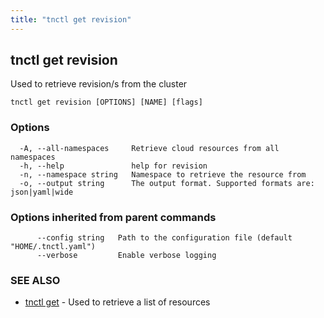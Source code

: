 ```yaml
---
title: "tnctl get revision"
---
```

## tnctl get revision

Used to retrieve revision/s from the cluster

```
tnctl get revision [OPTIONS] [NAME] [flags]
```

### Options

```
  -A, --all-namespaces     Retrieve cloud resources from all namespaces
  -h, --help               help for revision
  -n, --namespace string   Namespace to retrieve the resource from
  -o, --output string      The output format. Supported formats are: json|yaml|wide
```

### Options inherited from parent commands

```
      --config string   Path to the configuration file (default "HOME/.tnctl.yaml")
      --verbose         Enable verbose logging
```

### SEE ALSO

* [tnctl get](../tnctl_get)	 - Used to retrieve a list of resources

